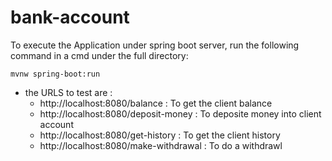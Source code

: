 # bank-account
To execute the Application under spring boot server, run the following command in a cmd under the full directory: 

`mvnw spring-boot:run`

- the URLS to test are : 
    * http://localhost:8080/balance : To get the client balance
    * http://localhost:8080/deposit-money : To deposite money into client account
    * http://localhost:8080/get-history : To get the client history
    * http://localhost:8080/make-withdrawal : To do a withdrawl
